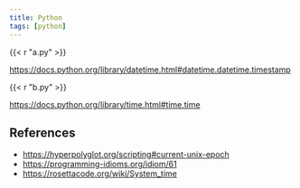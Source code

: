 ```yaml
---
title: Python
tags: [python]
---
```


{{< r "a.py" >}}

<https://docs.python.org/library/datetime.html#datetime.datetime.timestamp>

{{< r "b.py" >}}

<https://docs.python.org/library/time.html#time.time>

## References

- <https://hyperpolyglot.org/scripting#current-unix-epoch>
- <https://programming-idioms.org/idiom/61>
- <https://rosettacode.org/wiki/System_time>
